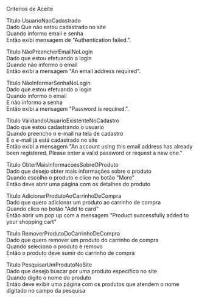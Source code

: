 Criterios de Aceite


Titulo	UsuarioNaoCadastrado<br>
Dado	Que não estou cadastrado no site<br>
Quando	informo email e senha<br>
Então	exibi mensagem de "Authentication failed.".<br>


Titulo	NãoPreencherEmailNoLogin<br>
Dado	que estou efetuando o login<br>
Quando	não informo o email<br>
Então	exibi a mensagem "An email address required".<br>


Titulo	NãoInformarSenhaNoLogin<br>
Dado	que estou efetuando o login	<br>
Quando	informo o email<br>
E	não informo a senha<br>
Então	exibi a mensagem "Password is required.".<br>


Titulo	ValidandoUsuarioExistenteNoCadastro<br>
Dado	que estou cadastrando o usuario<br>
Quando	preencho o e-mail na tela de cadastro<br>
E 	o e-mail já está cadastrado no site<br>
Então	exibi a mensagem "An account using this email address has already been registered. Please enter a valid password or request a new one."<br>


Titulo 	ObterMaisInformacoesSobreOProduto<br>
Dado	que desejo obter mais informações sobre o produto<br>
Quando	escolho o produto e clico no botão "More"<br>
Então	deve abrir uma página com os detalhes do produto<br>


Titulo 	AdicionarProdutoAoCarrinhoDeCompra<br>
Dado	que quero adicionar um produto ao carrinho de compra<br>
Quando	clico no botão "Add to card"<br>
Então	abrir um pop up com a mensagem "Product successfully added to your shopping cart"<br>


Titulo 	RemoverProdutoDoCarrinhoDeCompra<br>
Dado	que quero remover um produto do carrinho de compra<br>
Quando	seleciono o produto e removo<br>
Então	o produto deve sumir do carrinho de compra<br>


Titulo 	PesquisarUmProdutoNoSite<br>
Dado	que desejo buscar por uma produto especifico no site<br>
Quando	digito o nome do produto<br>
Então	deve exibir uma página com os produtos que atendem o nome digitado no campo da pesquisa<br>
